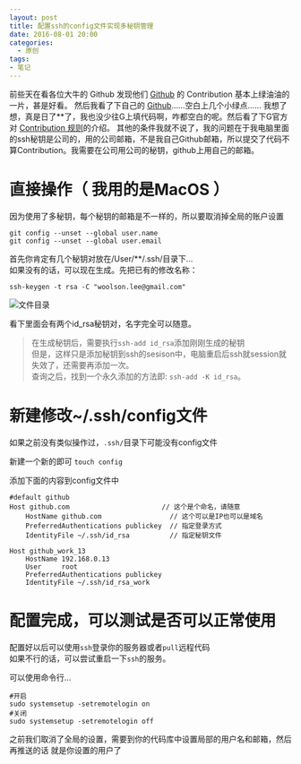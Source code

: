 ```yaml
---
layout: post
title: 配置ssh的config文件实现多秘钥管理
date: 2016-08-01 20:00
categories:
  - 原创
tags:
- 笔记
---
```


前些天在看各位大牛的 Github 发现他们 [Github](https://github.com/993162337) 的 Contribution 基本上绿油油的一片，甚是好看。
然后我看了下自己的 [Github](https://github.com/993162337)……空白上几个小绿点……
我想了想，真是日了**了，我也没少往G上填代码啊，咋都空白的呢。然后看了下G官方对 [Contribution 规则](https://help.github.com/articles/why-are-my-contributions-not-showing-up-on-my-profile)的介绍。
其他的条件我就不说了，我的问题在于我电脑里面的ssh秘钥是公司的，用的公司邮箱，不是我自己Github邮箱，所以提交了代码不算Contribution。我需要在公司用公司的秘钥，github上用自己的邮箱。

<!-- more -->

# 直接操作（ 我用的是MacOS ）
因为使用了多秘钥，每个秘钥的邮箱是不一样的，所以要取消掉全局的账户设置

```shell
git config --unset --global user.name
git config --unset --global user.email
```

首先你肯定有几个秘钥对放在/User/**/.ssh/目录下...  
如果没有的话，可以现在生成。先把已有的修改名称：

```ssh-keygen -t rsa -C "woolson.lee@gmail.com"```

![文件目录](http://ww1.sinaimg.cn/large/708e7d29gw1fagaptmi6dj21040fwwkk.jpg)

看下里面会有两个id_rsa秘钥对，名字完全可以随意。

> 在生成秘钥后，需要执行```ssh-add id_rsa```添加刚刚生成的秘钥  
> 但是，这样只是添加秘钥到ssh的sesison中，电脑重启后ssh就session就失效了，还需要再添加一次。  
> 查询之后，找到一个永久添加的方法即: ```ssh-add -K id_rsa```。


# 新建修改~/.ssh/config文件
如果之前没有类似操作过，```.ssh/```目录下可能没有config文件

新建一个新的即可
```touch config```

添加下面的内容到config文件中

```shell
#default github
Host github.com                       // 这个是个命名，请随意
    HostName github.com                 // 这个可以是IP也可以是域名
    PreferredAuthentications publickey  // 指定登录方式
    IdentityFile ~/.ssh/id_rsa          // 指定秘钥文件

Host github_work_13
    HostName 192.168.0.13
    User     root
    PreferredAuthentications publickey
    IdentityFile ~/.ssh/id_rsa_work
```


# 配置完成，可以测试是否可以正常使用
配置好以后可以使用```ssh```登录你的服务器或者```pull```远程代码  
如果不行的话，可以尝试重启一下```ssh```的服务。

可以使用命令行...

```shell
#开启
sudo systemsetup -setremotelogin on
#关闭
sudo systemsetup -setremotelogin off
```

之前我们取消了全局的设置，需要到你的代码库中设置局部的用户名和邮箱，然后再推送的话
就是你设置的用户了
